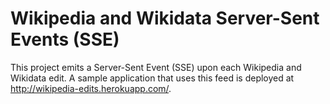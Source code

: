 Wikipedia and Wikidata Server-Sent Events (SSE)
===============================================

This project emits a Server-Sent Event (SSE) upon each Wikipedia and Wikidata edit.
A sample application that uses this feed is deployed at http://wikipedia-edits.herokuapp.com/.
